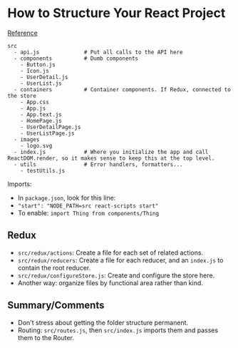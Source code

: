 # How to Structure Your React Project
[Reference](https://daveceddia.com/react-project-structure/)


```
src
  - api.js              # Put all calls to the API here
  - components          # Dumb components
    - Button.js
    - Icon.js
    - UserDetail.js
    - UserList.js
  - containers          # Container components. If Redux, connected to the store
    - App.css
    - App.js
    - App.text.js
    - HomePage.js
    - UserDetailPage.js
    - UserListPage.js
  - images
    - logo.svg
  - index.js            # Where you initialize the app and call ReactDOM.render, so it makes sense to keep this at the top level.
  - utils               # Error handlers, formatters...
    - testUtils.js
```

Imports:

- In `package.json`, look for this line:
- `"start": "NODE_PATH=src react-scripts start"`
- To enable: `import Thing from components/Thing`

## Redux

- `src/redux/actions`: Create a file for each set of related actions.
- `src/redux/reducers`: Create a file for each reducer, and an `index.js` to contain the root reducer.
- `src/redux/configureStore.js`: Create and configure the store here.
- Another way: organize files by functional area rather than kind.

## Summary/Comments

- Don't stress about getting the folder structure permanent.
- Routing: `src/routes.js`, then `src/index.js` imports them and passes them to the Router.
